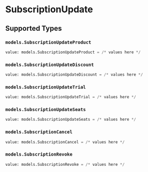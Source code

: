 # SubscriptionUpdate


## Supported Types

### `models.SubscriptionUpdateProduct`

```python
value: models.SubscriptionUpdateProduct = /* values here */
```

### `models.SubscriptionUpdateDiscount`

```python
value: models.SubscriptionUpdateDiscount = /* values here */
```

### `models.SubscriptionUpdateTrial`

```python
value: models.SubscriptionUpdateTrial = /* values here */
```

### `models.SubscriptionUpdateSeats`

```python
value: models.SubscriptionUpdateSeats = /* values here */
```

### `models.SubscriptionCancel`

```python
value: models.SubscriptionCancel = /* values here */
```

### `models.SubscriptionRevoke`

```python
value: models.SubscriptionRevoke = /* values here */
```

